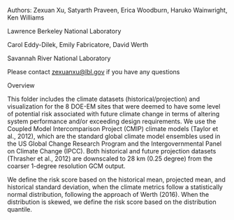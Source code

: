 Authors:
Zexuan Xu, Satyarth Praveen, Erica Woodburn, Haruko Wainwright, Ken Williams 

Lawrence Berkeley National Laboratory

Carol Eddy-Dilek, Emily Fabricatore, David Werth

Savannah River National Laboratory

Please contact zexuanxu@lbl.gov if you have any questions

Overview

This folder includes the climate datasets (historical/projection) and visualization for the 8 DOE-EM sites that were deemed to have some level of potential risk associated with future climate change in terms of altering system performance and/or exceeding design requirements. We use the Coupled Model Intercomparison Project (CMIP) climate models (Taylor et al., 2012), which are the standard global climate model ensembles used in the US Global Change Research Program and the Intergovernmental Panel on Climate Change (IPCC). Both historical and future projection datasets (Thrasher et al., 2012) are downscaled to 28 km (0.25 degree) from the coarser 1-degree resolution GCM output. 

We define the risk score based on the historical mean, projected mean, and historical standard deviation, when the climate metrics follow a statistically normal distribution, following the approach of Werth (2016). When the distribution is skewed, we define the risk score based on the distribution quantile. 


